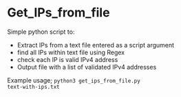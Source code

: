 # Get_IPs_from_file

Simple python script to:

- Extract IPs from a text file entered as a script argument
- find all IPs within text file using Regex
- check each IP is valid IPv4 address
- Output file with a list of validated IPv4 addresses


Example usage; <code>python3 get_ips_from_file.py text-with-ips.txt<code>
